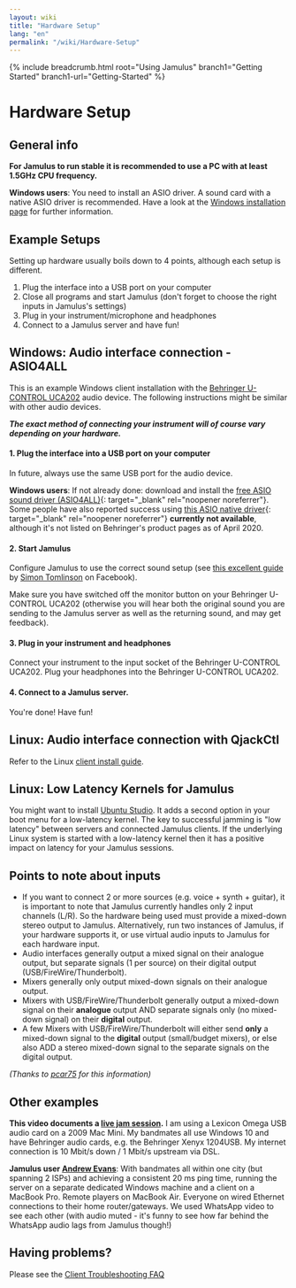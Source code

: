 ```yaml
---
layout: wiki
title: "Hardware Setup"
lang: "en"
permalink: "/wiki/Hardware-Setup"
---
```


{% include breadcrumb.html root="Using Jamulus" branch1="Getting Started" branch1-url="Getting-Started" %}

# Hardware Setup

## General info

**For Jamulus to run stable it is recommended to use a PC with at least 1.5GHz CPU frequency.**

**Windows users**: You need to install an ASIO driver. A sound card with a native ASIO driver is recommended. Have a look at the [Windows installation page](Installation-for-Windows) for further information.

## Example Setups

Setting up hardware usually boils down to 4 points, although each setup is different.

1. Plug the interface into a USB port on your computer
2. Close all programs and start Jamulus (don't forget to choose the right inputs in Jamulus's settings)
3. Plug in your instrument/microphone and headphones
4. Connect to a Jamulus server and have fun!


## Windows: Audio interface connection - ASIO4ALL

This is an example Windows client installation with the [Behringer U-CONTROL UCA202](https://www.amazon.com/Behringer-U-Phono-UFO202-Audiophile-Interface/dp/B002GHBYZ0) audio device.
The following instructions might be similar with other audio devices.

_**The exact method of connecting your instrument will of course vary depending on your hardware.**_

#### 1. Plug the interface into a USB port on your computer

In future, always use the same USB port for the audio device.

**Windows users**: If not already done: download and install the [free ASIO sound driver (ASIO4ALL)](https://www.asio4all.org){: target="_blank" rel="noopener noreferrer"}. Some people have also reported success using [this ASIO native driver](http://www.behringerdownload.de/_software/BEHRINGER_2902_X64_2.8.40.zip){: target="_blank" rel="noopener noreferrer"} __currently not available__, although it's not listed on Behringer's product pages as of April 2020.


#### 2. Start Jamulus

Configure Jamulus to use the correct sound setup (see [this excellent guide](https://www.facebook.com/notes/jamulus-online-musicianssingers-jamming/idiots-guide-to-jamulus-app/510044532903831/) by [Simon Tomlinson](https://www.facebook.com/simon.james.tomlinson?eid=ARBQoY3KcZAtS3pGdLJuqvQTeRSOo4gHdQZT7nNzOt1oPMGgZ4_3GERe-rOyH5PxsSHVYYXjWwcqd71a) on Facebook).

Make sure you have switched off the monitor button on your Behringer U-CONTROL UCA202 (otherwise you will hear both the original sound you are sending to the Jamulus server as well as the returning sound, and may get feedback).

#### 3. Plug in your instrument and headphones

Connect your instrument to the input socket of the Behringer U-CONTROL UCA202. Plug your headphones into the Behringer U-CONTROL UCA202.

#### 4. Connect to a Jamulus server.

You're done! Have fun!

## Linux: Audio interface connection with QjackCtl

Refer to the Linux [client install guide](Installation-for-Linux#configure-jack-with-qjackctl).

## Linux: Low Latency Kernels for Jamulus

You might want to install [Ubuntu Studio](https://ubuntustudio.org/). It adds a second option in your boot menu for a low-latency kernel. The key to successful jamming is "low latency" between servers and connected Jamulus clients. If the underlying Linux system is started with a low-latency kernel then it has a positive impact on latency for your Jamulus sessions.


## Points to note about inputs

- If you want to connect 2 or more sources (e.g. voice + synth + guitar), it is important to note that Jamulus currently handles only 2 input channels (L/R). So the hardware being used must provide a mixed-down stereo output to Jamulus. Alternatively, run two instances of Jamulus, if your hardware supports it, or use virtual audio inputs to Jamulus for each hardware input.
- Audio interfaces generally output a mixed signal on their analogue output, but separate signals (1 per source) on their digital output (USB/FireWire/Thunderbolt).
- Mixers generally only output mixed-down signals on their analogue output.
- Mixers with USB/FireWire/Thunderbolt generally output a mixed-down signal on their **analogue** output AND separate signals only (no mixed-down signal) on their **digital** output.
- A few Mixers with USB/FireWire/Thunderbolt will either send **only** a mixed-down signal to the **digital** output (small/budget mixers), or else also ADD a stereo mixed-down signal to the separate signals on the digital output.

_(Thanks to [pcar75](https://github.com/pcar75) for this information)_

## Other examples

**This video documents a [live jam session](https://youtu.be/c8838jS2g3U).** I am using a Lexicon Omega USB audio card on a 2009 Mac Mini. My bandmates all use Windows 10 and have Behringer audio cards, e.g. the Behringer Xenyx 1204USB. My internet connection is 10 Mbit/s down / 1 Mbit/s upstream via DSL.

**Jamulus user [Andrew Evans](https://sourceforge.net/u/belvario/profile/)**: With bandmates all within one city (but spanning 2 ISPs) and achieving a consistent 20 ms ping time, running the server on a separate dedicated Windows machine and a client on a MacBook Pro. Remote players on MacBook Air. Everyone on wired Ethernet connections to their home router/gateways. We used WhatsApp video to see each other (with audio muted - it's funny to see how far behind the WhatsApp audio lags from Jamulus though!)

## Having problems?

Please see the [Client Troubleshooting FAQ](Client-Troubleshooting)
